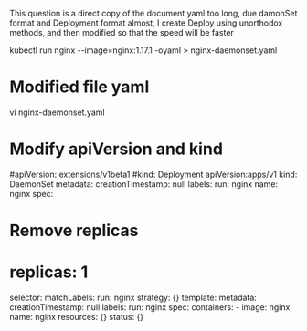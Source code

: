 This question is a direct copy of the document yaml too long, due damonSet format and Deployment format almost, I create Deploy using unorthodox methods, and then modified so that the speed will be faster

kubectl run nginx --image=nginx:1.17.1 -oyaml > nginx-daemonset.yaml
# Modified file yaml
vi nginx-daemonset.yaml
# Modify apiVersion and kind
#apiVersion: extensions/v1beta1
#kind: Deployment
apiVersion:apps/v1
kind: DaemonSet
metadata:
  creationTimestamp: null
  labels:
    run: nginx
  name: nginx
spec:
 # Remove replicas
# replicas: 1
  selector:
    matchLabels:
      run: nginx
  strategy: {}
  template:
    metadata:
      creationTimestamp: null
      labels:
        run: nginx
    spec:
      containers:
      - image: nginx
        name: nginx
        resources: {}
status: {}